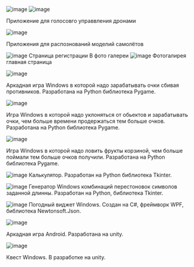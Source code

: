 ![image](https://github.com/user-attachments/assets/4fca1684-fdc5-41e1-ad46-f2547d00be1a)
![image](https://github.com/user-attachments/assets/bc0d3075-7579-473d-b72f-964e6feb1c1c)

Приложение для голосовго управвления дронами

![image](https://github.com/user-attachments/assets/73823278-0a37-4326-8932-c75c4742243b)

Приложения для распознований моделий самолётов


![image](https://github.com/E1K8/Project-s_demo/assets/142608556/0cf7def7-865a-4825-bfb2-14d43aa24694)
Страница регистрации В фото галереи
![image](https://github.com/E1K8/Project-s_demo/assets/142608556/73bd7eb3-75e7-4871-9152-0a4f378fdcb7)
Фотогалирея главная страница


![image](https://github.com/E1K8/Project-s_demo/assets/142608556/250cae62-954c-4c2d-8f27-5f5e6e16bd08)

Аркадная игра Windows в которой надо зарабатывать очки сбивая противников. Разработана на Python библиотека Pygame.

![image](https://github.com/E1K8/Project-s_demo/assets/142608556/2b08fa9a-e026-4553-bcf8-441b35e2a86e)

Игра Windows в которой надо уклоняться от обьектов и зарабатывать очки, чем больше времени продержаться тем больше очков. Разработана на Python библиотека Pygame.

![image](https://github.com/E1K8/Project-s_demo/assets/142608556/518b4a59-4af2-4ad0-9e37-d8e43e410223)

Игра Windows в которой надо ловить фрукты корзиной, чем больше поймали тем больше очков получили. Разработана на Python библиотека Pygame.

![image](https://github.com/E1K8/Project-s_demo/assets/142608556/aca5b73f-72f3-4623-a6f3-c9b9faa8368e)
Калькулятор. Разработан на Python библиотека Tkinter.

![image](https://github.com/E1K8/Project-s_demo/assets/142608556/63de8ef9-6f95-447d-828b-d6df0251917c)
Генератор Windows комбинаций перестоновок символов заданной длинны. Разработан на Python, библиотека Tkinter.


![image](https://github.com/E1K8/Project-s_demo/assets/142608556/bd466fad-ba1a-4802-9b81-52fb9a07cb6e)
Погодный виджет Windows. Создан на C#, фреймворк WPF, библиотека Newtonsoft.Json.

![image](https://github.com/E1K8/Project-s_demo/assets/142608556/e8e97877-3c0d-4baa-b673-9fa45e4a828e)


Аркадная игра Android. Разработана на unity.

![image](https://github.com/E1K8/Project-s_demo/assets/142608556/79b6a379-9b38-4881-8f24-df6ff744953a)

Квест Windows. В разработке на unity.
